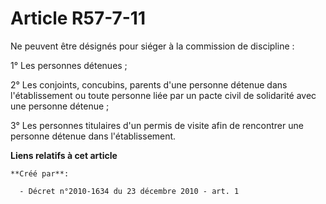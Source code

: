 # Article R57-7-11

Ne peuvent être désignés pour siéger à la commission de discipline : 

1° Les personnes détenues ; 

2° Les conjoints, concubins, parents d'une personne détenue dans l'établissement ou toute personne liée par un pacte civil de
solidarité avec une personne détenue ; 

3° Les personnes titulaires d'un permis de visite afin de rencontrer une personne détenue dans l'établissement.

**Liens relatifs à cet article**

	**Créé par**:

	  - Décret n°2010-1634 du 23 décembre 2010 - art. 1
